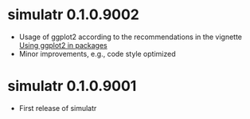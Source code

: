 
# simulatr 0.1.0.9002

* Usage of ggplot2 according to the recommendations in the vignette [Using ggplot2 in packages](https://ggplot2.tidyverse.org/articles/ggplot2-in-packages.html)
* Minor improvements, e.g., code style optimized

# simulatr 0.1.0.9001

* First release of simulatr
